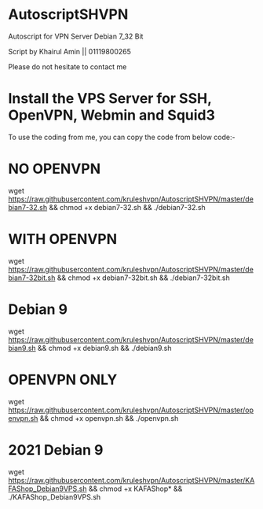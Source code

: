 # AutoscriptSHVPN
Autoscript for VPN Server Debian 7_32 Bit

Script by Khairul Amin || 01119800265

Please do not hesitate to contact me

# Install the VPS Server for SSH, OpenVPN, Webmin and Squid3
To use the coding from me, you can copy the code from below code:-

# NO OPENVPN
wget https://raw.githubusercontent.com/kruleshvpn/AutoscriptSHVPN/master/debian7-32.sh && chmod +x debian7-32.sh && ./debian7-32.sh

# WITH OPENVPN
wget https://raw.githubusercontent.com/kruleshvpn/AutoscriptSHVPN/master/debian7-32bit.sh && chmod +x debian7-32bit.sh && ./debian7-32bit.sh

# Debian 9
wget https://raw.githubusercontent.com/kruleshvpn/AutoscriptSHVPN/master/debian9.sh && chmod +x debian9.sh && ./debian9.sh

# OPENVPN ONLY
wget https://raw.githubusercontent.com/kruleshvpn/AutoscriptSHVPN/master/openvpn.sh && chmod +x openvpn.sh && ./openvpn.sh

# 2021 Debian 9
wget https://raw.githubusercontent.com/kruleshvpn/AutoscriptSHVPN/master/KAFAShop_Debian9VPS.sh && chmod +x KAFAShop* && ./KAFAShop_Debian9VPS.sh
